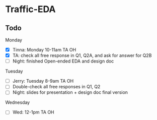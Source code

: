 # Traffic-EDA

## Todo
Monday
- [x] Tinna: Monday 10-11am TA OH
- [x] TA: check all free response in Q1,  Q2A, and ask for answer for Q2B
- [ ] Night: finished Open-ended EDA and design doc

Tuesday
- [ ] Jerry: Tuesday 8-9am TA OH
- [ ] Double-check all free responses in Q1, Q2
- [ ] Night: slides for presentation + design doc final version

Wednesday
- [ ] Wed: 12-1pm TA OH
